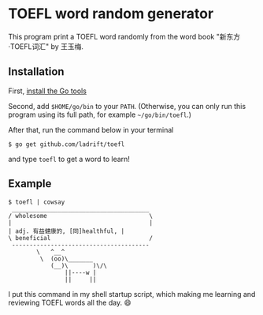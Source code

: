 # TOEFL word random generator

This program print a TOEFL word randomly from the word book "新东方·TOEFL词汇" by 王玉梅.

## Installation
First, [install the Go tools](https://golang.org/doc/install#install)

Second, add `$HOME/go/bin` to your `PATH`. (Otherwise, you can only run this program using its full path, for example `~/go/bin/toefl`.)

After that, run the command below in your terminal
```
$ go get github.com/ladrift/toefl
```
and type `toefl` to get a word to learn!

## Example
```
$ toefl | cowsay
 _______________________________________
/ wholesome                             \
|                                       |
| adj. 有益健康的, [同]healthful, |
\ beneficial                            /
 ---------------------------------------
        \   ^__^
         \  (oo)\_______
            (__)\       )\/\
                ||----w |
                ||     ||

```

I put this command in my shell startup script, which making me learning and reviewing TOEFL words all the day. :smile:
